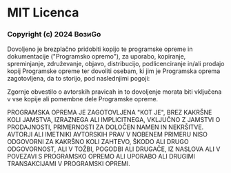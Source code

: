 

# MIT Licenca

### Copyright (c) 2024 ВозиGo

Dovoljeno je brezplačno pridobiti kopijo te programske opreme in dokumentacije ("Programsko opremo"), za uporabo, kopiranje, spreminjanje, združevanje, objavo, distribucijo, podlicenciranje in/ali prodajo kopij Programske opreme ter dovoliti osebam, ki jim je Programska oprema zagotovljena, da to storijo, pod naslednjimi pogoji:

Zgornje obvestilo o avtorskih pravicah in to dovoljenje morata biti vključena v vse kopije ali pomembne dele Programske opreme.

PROGRAMSKA OPREMA JE ZAGOTOVLJENA "KOT JE", BREZ KAKRŠNE KOLI JAMSTVA, IZRAZNEGA ALI IMPLICITNEGA, VKLJUČNO Z JAMSTVI O PRODAJNOSTI, PRIMERNOSTI ZA DOLOČEN NAMEN IN NEKRŠITVE. AVTORJI ALI IMETNIKI AVTORSKIH PRAV V NOBENEM PRIMERU NISO ODGOVORNI ZA KAKRŠNO KOLI ZAHTEVO, ŠKODO ALI DRUGO ODGOVORNOST, ALI V TOŽBI, POGODBI ALI DRUGAČE, IZ NASLOVA ALI V POVEZAVI S PROGRAMSKO OPREMO ALI UPORABO ALI DRUGIMI TRANSAKCIJAMI V PROGRAMSKI OPREMI.

